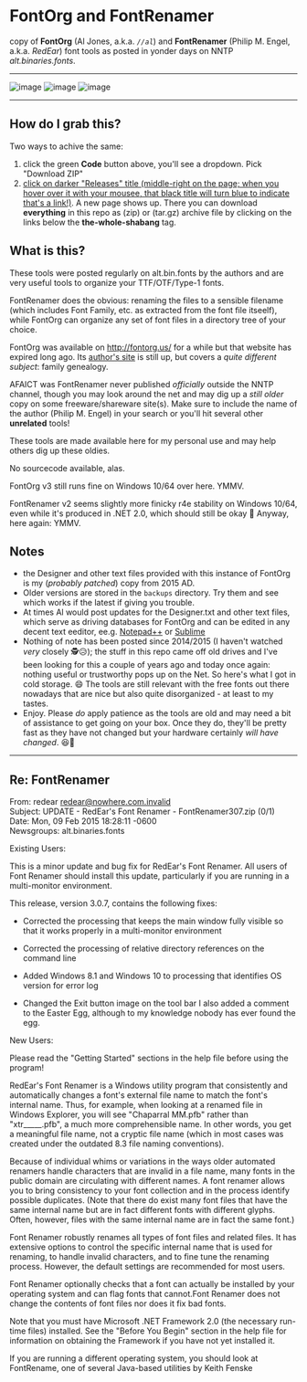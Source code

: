 # FontOrg and FontRenamer

copy of **FontOrg** (Al Jones, a.k.a. *`//al`*) and **FontRenamer** (Philip M. Engel, a.k.a. *RedEar*) font tools as posted in yonder days on NNTP *alt.binaries.fonts*.

---

![image](https://user-images.githubusercontent.com/402462/116137857-656f4280-a6d4-11eb-8b09-4f30ec037868.png)
![image](https://user-images.githubusercontent.com/402462/116137975-8a63b580-a6d4-11eb-84db-8a9704826894.png)
![image](https://user-images.githubusercontent.com/402462/116138001-93ed1d80-a6d4-11eb-8d27-2d9e315396a1.png)

---

## How do I grab this?

Two ways to achive the same:

1. click the green **Code** button above, you'll see a dropdown. Pick "Download ZIP"
2. [click on darker "Releases" title (middle-right on the page; when you hover over it with your mousee, that black title will turn blue to indicate that's a link!)](https://github.com/GerHobbelt/FontOrg-and-FontRenamer/releases). A new page shows up. There you can download **everything** in this repo as (zip) or (tar.gz) archive file by clicking on the links below the **the-whole-shabang** tag.



## What is this?

These tools were posted regularly on alt.bin.fonts by the authors and are very useful tools to organize your TTF/OTF/Type-1 fonts.

FontRenamer does the obvious: renaming the files to a sensible filename (which includes Font Family, etc. as extracted from the font file itseelf),
while FontOrg can organize any set of font files in a directory tree of your choice.

FontOrg was available on http://fontorg.us/ for a while but that website has expired long ago. Its [author's site](http://aljones.us/) is still up, but covers a *quite different subject*: family genealogy. 

AFAICT was FontRenamer never published *officially* outside the NNTP channel, though you may look around the net and may dig up a *still older* copy on some freeware/shareware site(s). Make sure to include the name of the author (Philip M. Engel) in your search or you'll hit several other **unrelated** tools!

These tools are made available here for my personal use and may help others dig up these oldies.

No sourcecode available, alas.

FontOrg v3 still runs fine on Windows 10/64 over here. YMMV.

FontRenamer v2 seems slightly more finicky r4e stability on Windows 10/64, even while it's produced in .NET 2.0, which should still be okay 🤔   Anyway, here again: YMMV.

## Notes

- the Designer and other text files provided with this instance of FontOrg is my (*probably patched*) copy from 2015 AD.
- Older versions are stored in the `backups` directory. Try them and see which works if the latest if giving you trouble.
- At times Al would post updates for the Designer.txt and other text files, which serve as driving databases for FontOrg and can be edited in any decent text eeditor, ee.g. [Notepad++](https://notepad-plus-plus.org/) or [Sublime](https://www.sublimetext.com/)
- Nothing of note has been posted since 2014/2015 (I haven't watched *very* closely 🕵️😥); the stuff in this repo came off old drives and I've been looking for this a couple of years ago and today once again: nothing useful or trustworthy pops up on the Net. So here's what I got in cold storage. 😄 The tools are still relevant with the free fonts out there nowadays that are nice but also quite disorganized - at least to my tastes.
- Enjoy. Please *do* apply patience as the tools are old and may need a bit of assistance to get going on your box. Once they do, they'll be pretty fast as they have not changed but your hardware certainly *will have changed*. 😆🐎


---

## Re: FontRenamer

From: redear <redear@nowhere.com.invalid>  
Subject: UPDATE - RedEar's Font Renamer - FontRenamer307.zip (0/1)  
Date: Mon, 09 Feb 2015 18:28:11 -0600  
Newsgroups: alt.binaries.fonts  


Existing Users:

This is a minor update and bug fix for RedEar's Font Renamer. All users of Font Renamer should install this update, particularly if you are running in a multi-monitor environment.

This release, version 3.0.7, contains the following fixes:

- Corrected the processing that keeps the main window fully visible so that it works properly in a multi-monitor environment

- Corrected the processing of relative directory references on the command line

- Added Windows 8.1 and Windows 10 to processing that identifies OS version for error log 

- Changed the Exit button image on the tool bar I also added a comment to the Easter Egg, although to my knowledge nobody has ever found the egg.

New Users:

Please read the "Getting Started" sections in the help file before using the program!

RedEar's Font Renamer is a Windows utility program that consistently and automatically changes a font's external file name to match the font's internal name. Thus, for example, when looking at a renamed file in Windows Explorer, you will see "Chaparral MM.pfb" rather than "xtr_____.pfb", a much more comprehensible name. In other words, you get a meaningful file name, not a cryptic file name (which in most cases was created under the outdated 8.3 file naming conventions).

Because of individual whims or variations in the ways older automated renamers handle characters that are invalid in a file name, many fonts in the public domain are circulating with different names. A font renamer allows you to bring consistency to your font collection and in the process identify possible duplicates. (Note that there do exist many font files that have the same internal name but are in fact different fonts with different glyphs. Often, however, files with the same internal name are in fact the same font.)

Font Renamer robustly renames all types of font files and related files. It has extensive options to control the specific internal name that is used for renaming, to handle invalid characters, and to fine tune the renaming process. However, the default settings are recommended for most users.

Font Renamer optionally checks that a font can actually be installed by your operating system and can flag fonts that cannot.Font Renamer does not change the contents of font files nor does it fix bad fonts.

Note that you must have Microsoft .NET Framework 2.0 (the necessary run-time files) installed. See the "Before You Begin" section in the help file for information on obtaining the Framework if you have not yet installed it.

If you are running a different operating system, you should look at FontRename, one of several Java-based utilities by Keith Fenske






